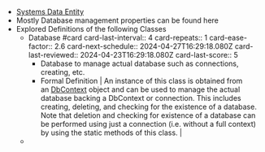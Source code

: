- [Systems Data Entity](https://learn.microsoft.com/en-us/dotnet/api/system.data.entity?view=entity-framework-6.2.0)
- Mostly Database management properties can be found here
- Explored Definitions of the following Classes
	- Database #card
	  card-last-interval:: 4
	  card-repeats:: 1
	  card-ease-factor:: 2.6
	  card-next-schedule:: 2024-04-27T16:29:18.080Z
	  card-last-reviewed:: 2024-04-23T16:29:18.080Z
	  card-last-score:: 5
		- Database to manage actual database such as connections, creating, etc.
		- Formal Definition
		  | 
		  An instance of this class is obtained from an [DbContext](https://learn.microsoft.com/en-us/dotnet/api/system.data.entity.dbcontext?view=entity-framework-6.2.0) object and can be used to manage the actual database backing a DbContext or connection. This includes creating, deleting, and checking for the existence of a database. Note that deletion and checking for existence of a database can be performed using just a connection (i.e. without a full context) by using the static methods of this class. |
	-